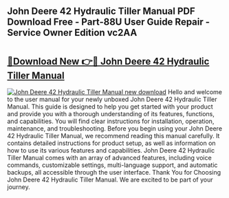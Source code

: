 ## John Deere 42 Hydraulic Tiller Manual PDF Download Free - Part-88U User Guide Repair - Service Owner Edition vc2AA

# <h2><a href="http://bc87117.oget.top/?id=John+Deere+42+Hydraulic+Tiller+Manual">🔗Download New 👉🔴 John Deere 42 Hydraulic Tiller Manual</a></h2>

[![John Deere 42 Hydraulic Tiller Manual new download](https://i.imgur.com/5g1atiW.png)](http://bc87117.oget.top/?id=John+Deere+42+Hydraulic+Tiller+Manual)
Hello and welcome to the user manual for your newly unboxed John Deere 42 Hydraulic Tiller Manual. This guide is designed to help you get started with your product and provide you with a thorough understanding of its features, functions, and capabilities. You will find clear instructions for installation, operation, maintenance, and troubleshooting. Before you begin using your John Deere 42 Hydraulic Tiller Manual, we recommend reading this manual carefully. It contains detailed instructions for product setup, as well as information on how to use its various features and capabilities. John Deere 42 Hydraulic Tiller Manual comes with an array of advanced features, including voice commands, customizable settings, multi-language support, and automatic backups, all accessible through the user interface. Thank You for Choosing John Deere 42 Hydraulic Tiller Manual. We are excited to be part of your journey.
